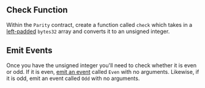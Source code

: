 ## Check Function

Within the `Parity` contract, create a function called `check` which takes in a [left-padded](?tab=details&scroll=Left%20Padded%20Bytes32%20Array) `bytes32` array and converts it to an unsigned integer. 

## Emit Events

Once you have the unsigned integer you'll need to check whether it is even or odd. If it is even, [emit an event](https://solidity.readthedocs.io/en/v0.4.19/contracts.html#events) called `Even` with no arguments. Likewise, if it is odd, emit an event called `Odd` with no arguments.